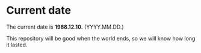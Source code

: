 # Current date

The current date is **1988.12.10.** (YYYY.MM.DD.)

This repository will be good when the world ends, so we will know how long it lasted.